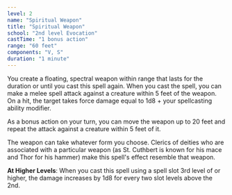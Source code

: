 ```yaml
---
level: 2
name: "Spiritual Weapon"
title: "Spiritual Weapon"
school: "2nd level Evocation"
castTime: "1 bonus action"
range: "60 feet"
components: "V, S"
duration: "1 minute"
---
```


You create a floating, spectral weapon within range that lasts for the duration or until you cast this spell again. When you cast the spell, you can make a melee spell attack against a creature within 5 feet of the weapon. On a hit, the target takes force damage equal to 1d8 + your spellcasting ability modifier.

As a bonus action on your turn, you can move the weapon up to 20 feet and repeat the attack against a creature within 5 feet of it.

The weapon can take whatever form you choose. Clerics of deities who are associated with a particular weapon (as St. Cuthbert is known for his mace and Thor for his hammer) make this spell's effect resemble that weapon.

**At Higher Levels**: When you cast this spell using a spell slot 3rd level of or higher, the damage increases by 1d8 for every two slot levels above the 2nd.
